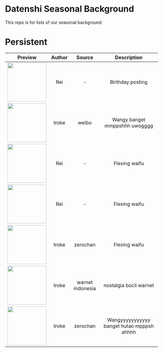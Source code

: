 # Datenshi Seasonal Background
This repo is for lists of our seasonal background

# Persistent

| Preview | Author | Source | Description |
| :-: | :-: | :-: | :-: |
| <img src="https://assets.datenshi.pw/seasonal/default/20210715_syaro.png" width=128 height=128> | Rei | - | Birthday posting |
| <img src="https://assets.datenshi.pw/seasonal/default/jqmcf1mru1v51.jpg" width=128 height=128> | troke | weibo | Wangy banget mmppshhh uwogggg |
| <img src="https://assets.datenshi.pw/seasonal/default/300457-mmk.png" width=128 height=128> | Rei | - | Flexing waifu |
| <img src="https://assets.datenshi.pw/seasonal/default/rankomanko.png" width=128 height=128> | Rei | - | Flexing waifu |
| <img src="https://assets.datenshi.pw/seasonal/default/eriri.jpg" width=128 height=128> | troke | zerochan | Flexing waifu |
| <img src="https://assets.datenshi.pw/seasonal/default/billing_warnet.jpg" width=128 height=128> | troke | warnet indonesia | nostalgia bocil warnet |
| <img src="https://assets.datenshi.pw/seasonal/default/hu_tao_birthday.jpg" width=128 height=128> | troke | zerochan | Wangyyyyyyyyyyy banget hutao mpppsh ahhhh |

